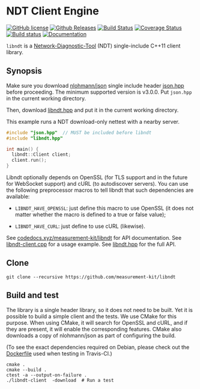 # NDT Client Engine

[![GitHub license](https://img.shields.io/github/license/measurement-kit/libndt.svg)](https://raw.githubusercontent.com/measurement-kit/libndt/master/LICENSE) [![Github Releases](https://img.shields.io/github/release/measurement-kit/libndt.svg)](https://github.com/measurement-kit/libndt/releases) [![Build Status](https://img.shields.io/travis/measurement-kit/libndt/master.svg)](https://travis-ci.org/measurement-kit/libndt) [![Coverage Status](https://img.shields.io/coveralls/measurement-kit/libndt/master.svg)](https://coveralls.io/github/measurement-kit/libndt?branch=master) [![Build status](https://img.shields.io/appveyor/ci/bassosimone/libndt/master.svg)](https://ci.appveyor.com/project/bassosimone/libndt/branch/master) [![Documentation](https://codedocs.xyz/measurement-kit/libndt.svg)](https://codedocs.xyz/measurement-kit/libndt/)

`libndt` is a [Network-Diagnostic-Tool](
https://github.com/ndt-project/ndt/wiki/NDTProtocol) (NDT) single-include
C++11 client library.

## Synopsis

Make sure you download [nlohmann/json](https://github.com/nlohmann/json)
single include header [json.hpp](
https://github.com/nlohmann/json/blob/develop/single_include/nlohmann/json.hpp)
before proceeding. The minimum supported version is v3.0.0. Put `json.hpp`
in the current working directory.

Then, download [libndt.hpp](
https://github.com/measurement-kit/libndt/blob/master/libndt.hpp) and
put it in the current working directory.

This example runs a NDT download-only nettest with a nearby server.

```C++
#include "json.hpp"  // MUST be included before libndt
#include "libndt.hpp"

int main() {
  libndt::Client client;
  client.run();
}
```

Libndt optionally depends on OpenSSL (for TLS support and in the future for
WebSocket support) and cURL (to autodiscover servers). You can use the following
preprocessor macros to tell libndt that such dependencies are available:

- `LIBNDT_HAVE_OPENSSL`: just define this macro to use OpenSSL (it does not
  matter whether the macro is defined to a true or false value);

- `LIBNDT_HAVE_CURL`: just define to use cURL (likewise).

See [codedocs.xyz/measurement-kit/libndt](
https://codedocs.xyz/measurement-kit/libndt/) for API documentation. See
[libndt-client.cpp](libndt-client.cpp) for a usage example. See
[libndt.hpp](libndt.hpp) for the full API.

## Clone

```
git clone --recursive https://github.com/measurement-kit/libndt
```

## Build and test

The library is a single header library, so it does not need to be built. Yet
it is possible to build a simple client and the tests. We use CMake for this
purpose. When using CMake, it will search for OpenSSL and cURL, and if they
are present, it will enable the corresponding features. CMake also downloads
a copy of nlohmann/json as part of configuring the build.

(To see the exact dependencies required on Debian, please check out the
[Dockerfile](https://github.com/measurement-kit/docker-ci/blob/master/debian/Dockerfile)
used when testing in Travis-CI.)

```
cmake .
cmake --build .
ctest -a --output-on-failure .
./libndt-client  -download  # Run a test
```
